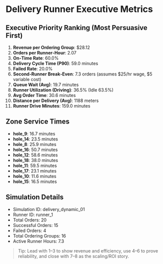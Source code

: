# Delivery Runner Executive Metrics

## Executive Priority Ranking (Most Persuasive First)
1. **Revenue per Ordering Group**: $28.12
2. **Orders per Runner‑Hour**: 2.07
3. **On‑Time Rate**: 60.0%
4. **Delivery Cycle Time (P90)**: 59.0 minutes
5. **Failed Rate**: 20.0%
6. **Second‑Runner Break‑Even**: 7.3 orders (assumes $25/hr wage, $5 variable cost)
7. **Queue Wait (Avg)**: 19.7 minutes
8. **Runner Utilization (Driving)**: 36.5% (Idle 63.5%)
9. **Avg Order Time**: 30.6 minutes
10. **Distance per Delivery (Avg)**: 1188 meters
11. **Runner Drive Minutes**: 159.0 minutes

## Zone Service Times
- **hole_9**: 16.7 minutes
- **hole_14**: 23.5 minutes
- **hole_8**: 25.9 minutes
- **hole_16**: 50.7 minutes
- **hole_12**: 58.6 minutes
- **hole_18**: 38.0 minutes
- **hole_11**: 59.5 minutes
- **hole_17**: 23.1 minutes
- **hole_10**: 11.6 minutes
- **hole_15**: 16.5 minutes


## Simulation Details
- Simulation ID: delivery_dynamic_01
- Runner ID: runner_1
- Total Orders: 20
- Successful Orders: 15
- Failed Orders: 4
- Total Ordering Groups: 16
- Active Runner Hours: 7.3

> Tip: Lead with 1–3 to show revenue and efficiency, use 4–6 to prove reliability, and close with 7–8 as the scaling/ROI story.
